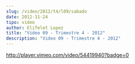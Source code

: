 ```yaml
---
slug: /video/2012/t4/l09/sabado
date: 2012-11-24
tipo: video
author: Elifelet Lopez
title: "Video 09 - Trimestre 4 - 2012"
description: "Video 09 - Trimestre 4 - 2012"
---
```


http://player.vimeo.com/video/54419940?badge=0
